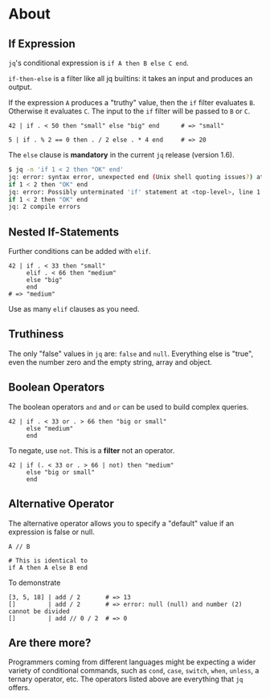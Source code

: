 # About

## If Expression

`jq`'s conditional expression is `if A then B else C end`.

`if-then-else` is a filter like all jq builtins: it takes an input and produces an output.

If the expression `A` produces a "truthy" value, then the `if` filter evaluates `B`.
Otherwise it evaluates `C`.
The input to the `if` filter will be passed to `B` or `C`.

```jq
42 | if . < 50 then "small" else "big" end      # => "small"
```
```jq
5 | if . % 2 == 0 then . / 2 else . * 4 end     # => 20
```

The `else` clause is **mandatory** in the current `jq` release (version 1.6).

```sh
$ jq -n 'if 1 < 2 then "OK" end'
jq: error: syntax error, unexpected end (Unix shell quoting issues?) at <top-level>, line 1:
if 1 < 2 then "OK" end
jq: error: Possibly unterminated 'if' statement at <top-level>, line 1:
if 1 < 2 then "OK" end
jq: 2 compile errors
```

## Nested If-Statements

Further conditions can be added with `elif`.

```jq
42 | if . < 33 then "small"
     elif . < 66 then "medium"
     else "big"
     end
# => "medium"
```

Use as many `elif` clauses as you need.

## Truthiness

The only "false" values in `jq` are: `false` and `null`.
Everything else is "true", even the number zero and the empty string, array and object.

## Boolean Operators

The boolean operators `and` and `or` can be used to build complex queries.

```jq
42 | if . < 33 or . > 66 then "big or small"
     else "medium"
     end
```

To negate, use `not`. This is a **filter** not an operator.

```jq
42 | if (. < 33 or . > 66 | not) then "medium"
     else "big or small"
     end
```

## Alternative Operator

The alternative operator allows you to specify a "default" value if an expression is false or null.

```jq
A // B

# This is identical to
if A then A else B end
```

To demonstrate

```jq
[3, 5, 18] | add / 2       # => 13
[]         | add / 2       # => error: null (null) and number (2) cannot be divided
[]         | add // 0 / 2  # => 0
```

## Are there more?

Programmers coming from different languages might be expecting a wider variety of conditional commands, such as `cond`, `case`, `switch`, `when`, `unless`, a ternary operator, etc.
The operators listed above are everything that `jq` offers.
